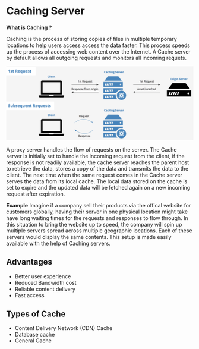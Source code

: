 # Caching Server

**What is Caching ?**

Caching is the process of storing copies of files in multiple temporary locations to help users access access the data faster. This process speeds up the process of accessing web content over the Internet. A Cache server by default allows all outgoing requests and monitors all incoming requets. 

![Cache Server](https://github.com/nholuongut/devops-guide/blob/master/img/Cache.png)

A proxy server handles the flow of requests on the server. The Cache server is initially set to handle the incoming request from the client, if the response is not readily available, the cache server reaches the parent host to retrieve the data, stores a copy of the data and transmits the data to the client. The next time when the same request comes in the Cache server serves the data from its local cache. The local data stored on the cache is set to expire and the updated data will be fetched again on a new incoming request after expiration. 

**Example** Imagine if a company sell their products via the offical website for customers globally, having their server in one physical location might take have long waiting times for the requests and responses to flow through. In this situation to bring the website up to speed, the company will spin up multiple servers spread across multiple geographic locations. Each of these servers would display the same contents. This setup is made easily available with the help of Caching servers. 

## Advantages
 - Better user experience
 - Reduced Bandwidth cost
 - Reliable content delivery
 - Fast access 

## Types of Cache
 
 - Content Delivery Network (CDN) Cache
 - Database cache 
 - General Cache 
